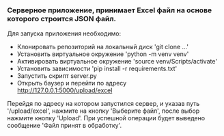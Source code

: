 ### Серверное приложение, принимает Excel файл на основе которого строится JSON файл.

Для запуска приложения необходимо:
- Клонировать репозиторий на локальный диск 'git clone ...'
- Установить виртуальное окружение 'python -m venv venv'
- Активировать виртуальное окружение 'source venv/Scripts/activate'
- Установить зависимости 'pip install -r requirements.txt'
- Запустить скрипт server.py
- Открыть баузер и перейти по адресу http://127.0.0.1:5000/upload/excel

Перейдя по адресу на котором запустился сервер, и указав путь '/upload/excel',
нажмите на кнопку 'Выберите файл', после выбор нажмите кнопку 'Upload'.
При успешной операции будет выведено сообщение 'Файл принят в обработку'.

